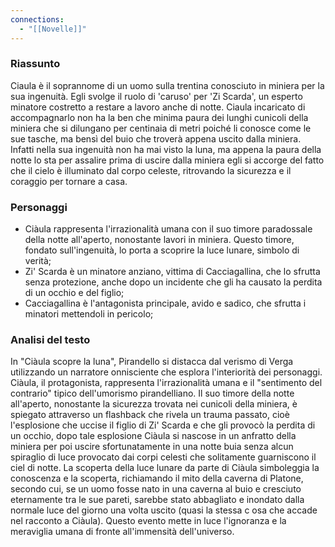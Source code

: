 ```yaml
---
connections:
  - "[[Novelle]]"
---
```

### Riassunto

Ciaula è il soprannome di un uomo sulla trentina conosciuto in miniera per la sua ingenuità. Egli svolge il ruolo di 'caruso' per 'Zi Scarda', un esperto minatore costretto a restare a lavoro anche di notte. Ciaula incaricato di accompagnarlo non ha la ben che minima paura dei lunghi cunicoli della miniera che si dilungano per centinaia di metri poiché li conosce come le sue tasche, ma bensì del buio che troverà appena uscito dalla miniera. Infatti nella sua ingenuità non ha mai visto la luna, ma appena la paura della notte lo sta per assalire prima di uscire dalla miniera egli si accorge del fatto che il cielo è illuminato dal corpo celeste, ritrovando la sicurezza e il coraggio per tornare a casa.

### Personaggi

- Ciàula rappresenta l'irrazionalità umana con il suo timore paradossale della notte all'aperto, nonostante lavori in miniera. Questo timore, fondato sull'ingenuità, lo porta a scoprire la luce lunare, simbolo di verità;
- Zi' Scarda è un minatore anziano, vittima di Cacciagallina, che lo sfrutta senza protezione, anche dopo un incidente che gli ha causato la perdita di un occhio e del figlio;
- Cacciagallina è l'antagonista principale, avido e sadico, che sfrutta i minatori mettendoli in pericolo;

### Analisi del testo

In "Ciàula scopre la luna", Pirandello si distacca dal verismo di Verga utilizzando un narratore onnisciente che esplora l'interiorità dei personaggi. Ciàula, il protagonista, rappresenta l'irrazionalità umana e il "sentimento del contrario" tipico dell'umorismo pirandelliano. Il suo timore della notte all'aperto, nonostante la sicurezza trovata nei cunicoli della miniera, è spiegato attraverso un flashback che rivela un trauma passato, cioè l'esplosione che uccise il figlio di Zi' Scarda e che gli provocò la perdita di un occhio, dopo tale esplosione Ciàula si nascose in un anfratto della miniera per poi uscire sfortunatamente in una notte buia senza alcun spiraglio di luce provocato dai corpi celesti che solitamente guarniscono il ciel di notte. La scoperta della luce lunare da parte di Ciàula simboleggia la conoscenza e la scoperta, richiamando il mito della caverna di Platone, secondo cui, se un uomo fosse nato in una caverna al buio e cresciuto eternamente tra le sue pareti, sarebbe stato abbagliato e inondato dalla normale luce del giorno una volta uscito (quasi la stessa c osa che accade nel racconto a Ciàula). Questo evento mette in luce l'ignoranza e la meraviglia umana di fronte all'immensità dell'universo.